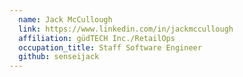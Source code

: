 ```yaml
---
  name: Jack McCullough
  link: https://www.linkedin.com/in/jackmccullough
  affiliation: güdTECH Inc./RetailOps
  occupation_title: Staff Software Engineer
  github: senseijack
---
```


